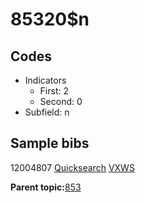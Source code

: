 # 85320$n

## Codes

-   Indicators
    -   First: 2
    -   Second: 0
-   Subfield: n

## Sample bibs

12004807 [Quicksearch](https://search.library.yale.edu/catalog/12004807) [VXWS](http://prodorbis.library.yale.edu:7014/vxws/GetHoldingsService?bibId=12004807)

**Parent topic:**[853](../../tags/853/853.md)

